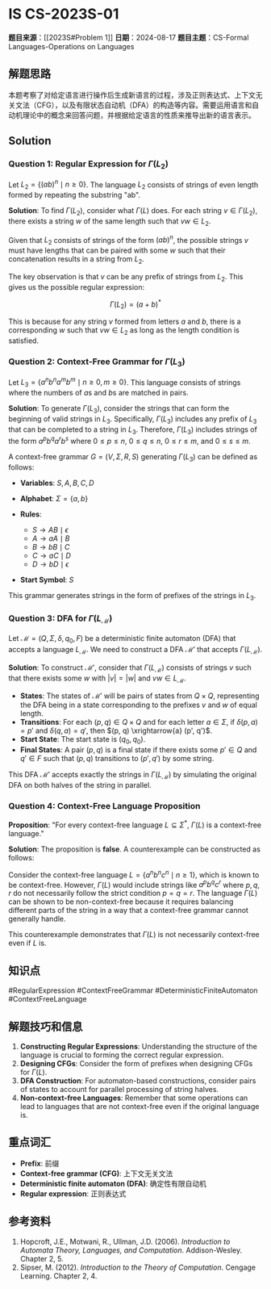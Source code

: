 # IS CS-2023S-01

**题目来源**：[[2023S#Problem 1]]
**日期**：2024-08-17
**题目主题**：CS-Formal Languages-Operations on Languages

## 解题思路

本题考察了对给定语言进行操作后生成新语言的过程，涉及正则表达式、上下文无关文法（CFG），以及有限状态自动机（DFA）的构造等内容。需要运用语言和自动机理论中的概念来回答问题，并根据给定语言的性质来推导出新的语言表示。

## Solution

### Question 1: Regular Expression for $\Gamma(L_2)$

Let $L_2 = \{(ab)^n \mid n \geq 0\}$. The language $L_2$ consists of strings of even length formed by repeating the substring "ab".

**Solution**:
To find $\Gamma(L_2)$, consider what $\Gamma(L)$ does. For each string $v \in \Gamma(L_2)$, there exists a string $w$ of the same length such that $vw \in L_2$.

Given that $L_2$ consists of strings of the form $(ab)^n$, the possible strings $v$ must have lengths that can be paired with some $w$ such that their concatenation results in a string from $L_2$.

The key observation is that $v$ can be any prefix of strings from $L_2$. This gives us the possible regular expression:

$$
\Gamma(L_2) = (a + b)^*
$$

This is because for any string $v$ formed from letters $a$ and $b$, there is a corresponding $w$ such that $vw \in L_2$ as long as the length condition is satisfied.

### Question 2: Context-Free Grammar for $\Gamma(L_3)$

Let $L_3 = \{a^n b^n a^m b^m \mid n \geq 0, m \geq 0\}$. This language consists of strings where the numbers of $a$s and $b$s are matched in pairs.

**Solution**:
To generate $\Gamma(L_3)$, consider the strings that can form the beginning of valid strings in $L_3$. Specifically, $\Gamma(L_3)$ includes any prefix of $L_3$ that can be completed to a string in $L_3$. Therefore, $\Gamma(L_3)$ includes strings of the form $a^p b^q a^r b^s$ where $0 \leq p \leq n$, $0 \leq q \leq n$, $0 \leq r \leq m$, and $0 \leq s \leq m$.

A context-free grammar $G = (V, \Sigma, R, S)$ generating $\Gamma(L_3)$ can be defined as follows:

- **Variables**: $S, A, B, C, D$
- **Alphabet**: $\Sigma = \{a, b\}$
- **Rules**:
  - $S \rightarrow AB \mid \epsilon$
  - $A \rightarrow aA \mid B$
  - $B \rightarrow bB \mid C$
  - $C \rightarrow aC \mid D$
  - $D \rightarrow bD \mid \epsilon$

- **Start Symbol**: $S$

This grammar generates strings in the form of prefixes of the strings in $L_3$.

### Question 3: DFA for $\Gamma(L_{\mathcal{M}})$

Let $\mathcal{M} = (Q, \Sigma, \delta, q_0, F)$ be a deterministic finite automaton (DFA) that accepts a language $L_{\mathcal{M}}$. We need to construct a DFA $\mathcal{M}'$ that accepts $\Gamma(L_{\mathcal{M}})$.

**Solution**:
To construct $\mathcal{M}'$, consider that $\Gamma(L_{\mathcal{M}})$ consists of strings $v$ such that there exists some $w$ with $|v| = |w|$ and $vw \in L_{\mathcal{M}}$.

- **States**: The states of $\mathcal{M}'$ will be pairs of states from $Q \times Q$, representing the DFA being in a state corresponding to the prefixes $v$ and $w$ of equal length.
- **Transitions**: For each $(p, q) \in Q \times Q$ and for each letter $a \in \Sigma$, if $\delta(p, a) = p'$ and $\delta(q, a) = q'$, then $(p, q) \xrightarrow{a} (p', q')$.
- **Start State**: The start state is $(q_0, q_0)$.
- **Final States**: A pair $(p, q)$ is a final state if there exists some $p' \in Q$ and $q' \in F$ such that $(p, q)$ transitions to $(p', q')$ by some string.

This DFA $\mathcal{M}'$ accepts exactly the strings in $\Gamma(L_{\mathcal{M}})$ by simulating the original DFA on both halves of the string in parallel.

### Question 4: Context-Free Language Proposition

**Proposition**: "For every context-free language $L \subseteq \Sigma^*$, $\Gamma(L)$ is a context-free language."

**Solution**:
The proposition is **false**. A counterexample can be constructed as follows:

Consider the context-free language $L = \{a^n b^n c^n \mid n \geq 1\}$, which is known to be context-free. However, $\Gamma(L)$ would include strings like $a^p b^q c^r$ where $p, q, r$ do not necessarily follow the strict condition $p = q = r$. The language $\Gamma(L)$ can be shown to be non-context-free because it requires balancing different parts of the string in a way that a context-free grammar cannot generally handle.

This counterexample demonstrates that $\Gamma(L)$ is not necessarily context-free even if $L$ is.

## 知识点

#RegularExpression #ContextFreeGrammar #DeterministicFiniteAutomaton #ContextFreeLanguage

## 解题技巧和信息

1. **Constructing Regular Expressions**: Understanding the structure of the language is crucial to forming the correct regular expression.
2. **Designing CFGs**: Consider the form of prefixes when designing CFGs for $\Gamma(L)$.
3. **DFA Construction**: For automaton-based constructions, consider pairs of states to account for parallel processing of string halves.
4. **Non-context-free Languages**: Remember that some operations can lead to languages that are not context-free even if the original language is.

## 重点词汇

- **Prefix**: 前缀
- **Context-free grammar (CFG)**: 上下文无关文法
- **Deterministic finite automaton (DFA)**: 确定性有限自动机
- **Regular expression**: 正则表达式

## 参考资料

1. Hopcroft, J.E., Motwani, R., Ullman, J.D. (2006). *Introduction to Automata Theory, Languages, and Computation*. Addison-Wesley. Chapter 2, 5.
2. Sipser, M. (2012). *Introduction to the Theory of Computation*. Cengage Learning. Chapter 2, 4.
